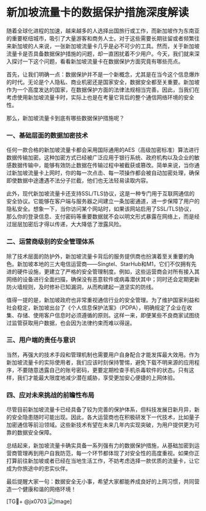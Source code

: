 # 新加坡流量卡的数据保护措施深度解读

随着全球化进程的加速，越来越多的人选择出国旅行或工作，而新加坡作为东南亚的重要枢纽城市，吸引了大量游客和商务人士。对于这些需要长期驻留或者频繁往来新加坡的人来说，一张新加坡流量卡几乎是必不可少的工具。然而，关于新加坡流量卡是否具备数据保护措施的问题，却一直困扰着不少用户。今天，我们就来深入探讨一下这个问题，看看新加坡流量卡在数据保护方面究竟有哪些亮点。

首先，让我们明确一点：数据保护并不是一个新概念，尤其是在当今这个信息爆炸的时代。无论是个人隐私、商业机密还是国家安全，数据安全都至关重要。新加坡作为一个高度发达的国家，在数据保护方面的法律法规相当完善。因此，当我们在考虑使用新加坡流量卡时，实际上也是在考量它背后的整个通信网络环境的安全性。

那么，新加坡流量卡到底有哪些数据保护措施呢？

### 一、基础层面的数据加密技术

任何一款合格的新加坡流量卡都会采用国际通用的AES（高级加密标准）算法进行数据传输加密。这种加密方式已经被广泛应用于银行系统、政府机构以及企业的敏感数据传输中，能够有效防止数据在传输过程中被截获或篡改。简单来说，当你通过新加坡流量卡上网时，你的每一次点击、每一项操作都会被自动加密处理，确保即使数据中途遭遇不法分子拦截，他们也无法轻易读取内容。

此外，现代新加坡流量卡还支持SSL/TLS协议，这是一种专门用于互联网通信的安全协议。它能够在客户端与服务器之间建立一条加密通道，进一步保障了用户的隐私安全。想象一下，当你访问某个网站时，如果该网站启用了SSL/TLS协议，那么你的登录信息、支付密码等重要数据就不会以明文形式暴露在网络上，而是经过层层加密后才得以传递，大大降低了泄露风险。

### 二、运营商级别的安全管理体系

除了技术层面的防护外，新加坡流量卡背后的服务提供商也扮演着至关重要的角色。新加坡本地的三大电信运营商——Singtel、StarHub和M1，它们不仅拥有先进的硬件设施，更建立了严格的安全管理制度。例如，这些运营商会对所有接入其网络的设备进行全面扫描，确保没有恶意软件或病毒潜伏其中；同时还会定期更新防火墙规则，及时修补已知漏洞，从而构建起一道坚实的防线。

值得一提的是，新加坡政府也非常重视通信行业的安全管理。为了维护国家利益和社会稳定，新加坡出台了《个人信息保护法案》（PDPA），明确规定了企业在收集、存储、使用客户信息时必须遵循的原则。这样一来，即便某些不良商家试图绕过监管获取用户数据，也会因为法律约束而难以得逞。

### 三、用户端的责任与意识

当然，再强大的技术手段和管理机制也需要用户自身配合才能发挥最大效用。作为新加坡流量卡的实际使用者，我们应该时刻保持警惕，避免下载不明来源的应用程序，不要随意透露自己的账号密码，更要定期检查手机杀毒软件的状态。只有这样，我们才能最大限度地减少潜在威胁，享受更加安心便捷的上网体验。

### 四、应对未来挑战的前瞻性布局

尽管目前新加坡流量卡已经具备了较为完善的保护体系，但科技发展日新月异，新的安全隐患随时可能出现。因此，各大运营商也在积极研发下一代技术，比如量子加密通信等前沿领域。这些新技术有望在未来几年内实现突破，为用户提供更为可靠的数据安全保障。

总结起来，新加坡流量卡确实具备一系列强有力的数据保护措施，从基础加密到运营商管理再到用户自我防范，每一个环节都体现了对安全性的高度重视。如果你正打算前往新加坡或者已经在当地生活工作，不妨考虑选择一款优质的流量卡，让它成为你旅途中的忠实伙伴。

最后提醒大家一句：数据安全无小事，希望大家都能养成良好的上网习惯，共同营造一个健康和谐的网络环境！

[TG💪+ @jx0703 ![Image](https://github.com/user-attachments/assets/dbca1d08-cadb-493c-b0ec-ad6f7a83f270)]